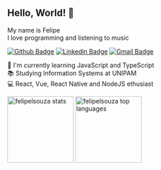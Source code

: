 ## Hello, World! 👋

My name is Felipe
<br>
I love programming and listening to music

[![Github Badge](https://img.shields.io/badge/-Github-000?style=flat-square&logo=Github&logoColor=white&link=https://www.github.com/felipelsouza)](https://www.github.com/felipelsouza) [![Linkedin Badge](https://img.shields.io/badge/-LinkedIn-blue?style=flat-square&logo=Linkedin&logoColor=white&link=https://https://www.linkedin.com/in/felipelsouza/)](https://www.linkedin.com/in/felipelsouza/) [![Gmail Badge](https://img.shields.io/badge/-Gmail-c14438?style=flat-square&logo=Gmail&logoColor=white&link=mailto:felipelsouza.dev@gmail.com)](mailto:felipelsouza.dev@gmail.com)

🌱 I'm currently learning JavaScript and TypeScript
<br>
📚 Studying Information Systems at UNIPAM
<br>
💻 React, Vue, React Native and NodeJS ethusiast
<br>

<div>
  <img height="150em" src="https://github-readme-stats.vercel.app/api?username=felipelsouza&show_icons=true&theme=dracula&count_private=true" alt="felipelsouza stats" />

  <img height="150em" src="https://github-readme-stats.vercel.app/api/top-langs/?username=felipelsouza&layout=compact&theme=dracula&count_private=true" alt="felipelsouza top languages" />
</div>

